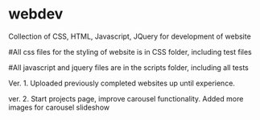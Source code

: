 # webdev
Collection of CSS, HTML, Javascript, JQuery for development of website

#All css files for the styling of website is in CSS folder, including test files

#All javascript and jquery files are in the scripts folder, including all tests


Ver. 1. Uploaded previously completed websites up until experience. 

ver. 2. Start projects page, improve carousel functionality. Added more images for carousel slideshow
